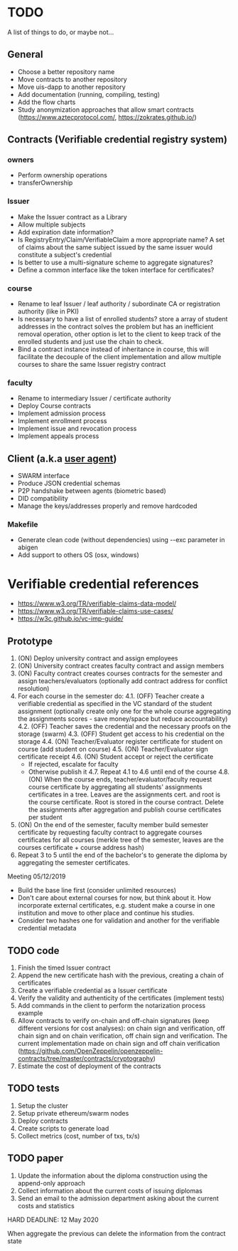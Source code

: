 # TODO

A list of things to do, or maybe not...

## General
 - Choose a better repository name
 - Move contracts to another repository
 - Move uis-dapp to another repository
 - Add documentation (running, compiling, testing)
 - Add the flow charts
 - Study anonymization approaches that allow smart contracts (https://www.aztecprotocol.com/, https://zokrates.github.io/)
  
## Contracts (Verifiable credential registry system)

### owners 
 - Perform ownership operations
 - transferOwnership

### Issuer
 - Make the Issuer contract as a Library
 - Allow multiple subjects
 - Add expiration date information?
 - Is RegistryEntry/Claim/VerifiableClaim a more appropriate name?
   A set of claims about the same subject issued by the same issuer would constitute a subject's credential
 - Is better to use a multi-signature scheme to aggregate signatures?
 - Define a common interface like the token interface for certificates?

### course
 - Rename to leaf Issuer / leaf authority / subordinate CA or registration authority (like in PKI)
 - Is necessary to have a list of enrolled students? store a array of student addresses in the contract solves the problem but has an inefficient removal operation, other option is let to the client to keep track of the enrolled students and just use the chain to check.
 - Bind a contract instance instead of inheritance in course, this will facilitate the decouple of the client implementation and allow multiple courses to share the same Issuer registry contract

### faculty
 - Rename to intermediary Issuer / certificate authority
 - Deploy Course contracts
 - Implement admission process
 - Implement enrollment process
 - Implement issue and revocation process
 - Implement appeals process

## Client (a.k.a [user agent](https://www.w3.org/TR/verifiable-claims-data-model/#terminology))
 - SWARM interface
 - Produce JSON credential schemas
 - P2P handshake between agents (biometric based)
 - DID compatibility
 - Manage the keys/addresses properly and remove hardcoded

### Makefile
 - Generate clean code (without dependencies) using --exc parameter in abigen
 - Add support to others OS (osx, windows)
 
 # Verifiable credential references
 - https://www.w3.org/TR/verifiable-claims-data-model/
 - https://www.w3.org/TR/verifiable-claims-use-cases/
 - https://w3c.github.io/vc-imp-guide/


## Prototype

1. (ON) Deploy university contract and assign employees
2. (ON) University contract creates faculty contract and assign members
3. (ON) Faculty contract creates courses contracts for the semester and assign teachers/evaluators (optionally add contract address for conflict resolution)
4. For each course in the semester do:
   4.1. (OFF) Teacher create a verifiable credential as specified in the VC standard of the student assignment (optionally create only one for the whole course aggregating the assignments scores - save money/space but reduce accountability)
   4.2. (OFF) Teacher saves the credential and the necessary proofs on the storage (swarm)
   4.3. (OFF) Student get access to his credential on the storage
   4.4. (ON) Teacher/Evaluator register certificate for student on course (add student on course)
   4.5. (ON) Teacher/Evaluator sign certificate receipt
   4.6. (ON) Student accept or reject the certificate
     - If rejected, escalate for faculty
     - Otherwise publish it
   4.7. Repeat 4.1 to 4.6 until end of the course
   4.8. (ON) When the course ends, teacher/evaluator/faculty request course certificate by aggregating all students' assignments certificates in a tree. Leaves are the assignments cert. and root is the course certificate. Root is stored in the course contract. Delete the assignments after aggregation and publish course certificates per student
5. (ON) On the end of the semester, faculty member build semester certificate by requesting faculty contract to aggregate courses certificates for all courses (merkle tree of the semester, leaves are the courses certificate + course address hash)
6. Repeat 3 to 5 until the end of the bachelor's to generate the diploma by aggregating the semester certificates.

Meeting 05/12/2019
- Build the base line first (consider unlimited resources)
- Don't care about external courses for now, but think about it. How incorporate external certificates, e.g. student make a course in one institution and move to other place and continue his studies.
- Consider two hashes one for validation and another for the verifiable credential metadata

## TODO code

1. Finish the timed Issuer contract
2. Append the new certificate hash with the previous, creating a chain of certificates
3. Create a verifiable credential as a Issuer certificate
4. Verify the validity and authenticity of the certificates (implement tests)
5. Add commands in the client to perform the notarization process example
6. Allow contracts to verify on-chain and off-chain signatures (keep different versions for cost analyses):
on chain sign and verification, off chain sign and on chain verification, off chain sign and verification.
The current implementation made on chain sign and off chain verification
(https://github.com/OpenZeppelin/openzeppelin-contracts/tree/master/contracts/cryptography)
7. Estimate the cost of deployment of the contracts

## TODO tests

1. Setup the cluster
2. Setup private ethereum/swarm nodes
3. Deploy contracts
4. Create scripts to generate load
5. Collect metrics (cost, number of txs, tx/s) 

## TODO paper

1. Update the information about the diploma construction using the append-only approach
2. Collect information about the current costs of issuing diplomas
3. Send an email to the admission department asking about the current costs and statistics


HARD DEADLINE: 12 May 2020

When aggregate the previous can delete the information from the contract state